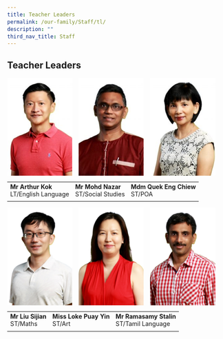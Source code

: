 ```yaml
---
title: Teacher Leaders
permalink: /our-family/Staff/tl/
description: ""
third_nav_title: Staff
---
```

## Teacher Leaders

<img src="/images/arthurkok.jpg" style="width:30%;margin-right:15px;" align = "left">
<img src="/images/mohdnazar.jpg" style="width:30%;margin-right:15px;" align = "left">
<img src="/images/engchiew.jpg" style="width:30%;margin-right:15px;" align = "left">
<br clear="left">

|   |   |   |
|---|---|---|
|  **Mr Arthur Kok**<br>LT/English Language |  **Mr Mohd Nazar**<br>ST/Social Studies | **Mdm Quek Eng Chiew**<br>ST/POA  |
|   |   |   |

<img src="/images/liusijian.jpg" style="width:30%;margin-right:15px;" align = "left">
<img src="/images/lokepuay.jpg" style="width:30%;margin-right:15px;" align = "left">
<img src="/images/ramasayu.jpg" style="width:30%;margin-right:15px;" align = "left">
<br clear="left">

|   |   |   |
|---|---|---|
|  **Mr Liu Sijian**<br>ST/Maths | **Miss Loke Puay Yin**<br>ST/Art  | **Mr Ramasamy Stalin**<br>ST/Tamil Language  |
|   |   |   |